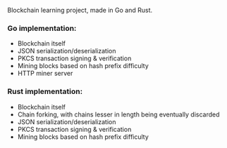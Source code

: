 Blockchain learning project, made in Go and Rust.

### Go implementation:
* Blockchain itself
* JSON serialization/deserialization
* PKCS transaction signing & verification
* Mining blocks based on hash prefix difficulty
* HTTP miner server

### Rust implementation:
* Blockchain itself
* Chain forking, with chains lesser in length being eventually discarded
* JSON serialization/deserialization
* PKCS transaction signing & verification
* Mining blocks based on hash prefix difficulty
